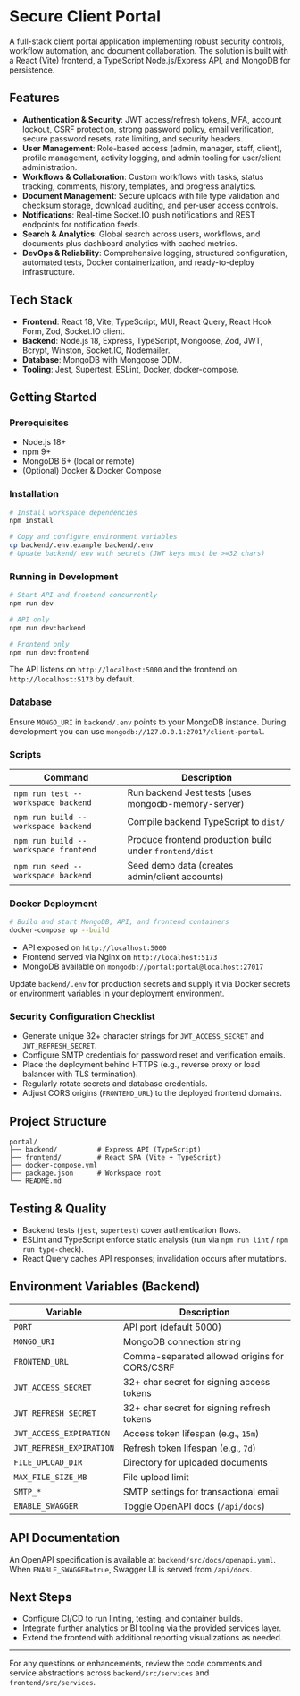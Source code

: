 ﻿# Secure Client Portal

A full-stack client portal application implementing robust security controls, workflow automation, and document collaboration. The solution is built with a React (Vite) frontend, a TypeScript Node.js/Express API, and MongoDB for persistence.

## Features
- **Authentication & Security**: JWT access/refresh tokens, MFA, account lockout, CSRF protection, strong password policy, email verification, secure password resets, rate limiting, and security headers.
- **User Management**: Role-based access (admin, manager, staff, client), profile management, activity logging, and admin tooling for user/client administration.
- **Workflows & Collaboration**: Custom workflows with tasks, status tracking, comments, history, templates, and progress analytics.
- **Document Management**: Secure uploads with file type validation and checksum storage, download auditing, and per-user access controls.
- **Notifications**: Real-time Socket.IO push notifications and REST endpoints for notification feeds.
- **Search & Analytics**: Global search across users, workflows, and documents plus dashboard analytics with cached metrics.
- **DevOps & Reliability**: Comprehensive logging, structured configuration, automated tests, Docker containerization, and ready-to-deploy infrastructure.

## Tech Stack
- **Frontend**: React 18, Vite, TypeScript, MUI, React Query, React Hook Form, Zod, Socket.IO client.
- **Backend**: Node.js 18, Express, TypeScript, Mongoose, Zod, JWT, Bcrypt, Winston, Socket.IO, Nodemailer.
- **Database**: MongoDB with Mongoose ODM.
- **Tooling**: Jest, Supertest, ESLint, Docker, docker-compose.

## Getting Started

### Prerequisites
- Node.js 18+
- npm 9+
- MongoDB 6+ (local or remote)
- (Optional) Docker & Docker Compose

### Installation
```bash
# Install workspace dependencies
npm install

# Copy and configure environment variables
cp backend/.env.example backend/.env
# Update backend/.env with secrets (JWT keys must be >=32 chars)
```

### Running in Development
```bash
# Start API and frontend concurrently
npm run dev

# API only
npm run dev:backend

# Frontend only
npm run dev:frontend
```

The API listens on `http://localhost:5000` and the frontend on `http://localhost:5173` by default.

### Database
Ensure `MONGO_URI` in `backend/.env` points to your MongoDB instance. During development you can use `mongodb://127.0.0.1:27017/client-portal`.

### Scripts
| Command | Description |
| --- | --- |
| `npm run test --workspace backend` | Run backend Jest tests (uses mongodb-memory-server) |
| `npm run build --workspace backend` | Compile backend TypeScript to `dist/` |
| `npm run build --workspace frontend` | Produce frontend production build under `frontend/dist` |
| `npm run seed --workspace backend` | Seed demo data (creates admin/client accounts) |

### Docker Deployment
```bash
# Build and start MongoDB, API, and frontend containers
docker-compose up --build
```
- API exposed on `http://localhost:5000`
- Frontend served via Nginx on `http://localhost:5173`
- MongoDB available on `mongodb://portal:portal@localhost:27017`

Update `backend/.env` for production secrets and supply it via Docker secrets or environment variables in your deployment environment.

### Security Configuration Checklist
- Generate unique 32+ character strings for `JWT_ACCESS_SECRET` and `JWT_REFRESH_SECRET`.
- Configure SMTP credentials for password reset and verification emails.
- Place the deployment behind HTTPS (e.g., reverse proxy or load balancer with TLS termination).
- Regularly rotate secrets and database credentials.
- Adjust CORS origins (`FRONTEND_URL`) to the deployed frontend domains.

## Project Structure
```
portal/
├── backend/          # Express API (TypeScript)
├── frontend/         # React SPA (Vite + TypeScript)
├── docker-compose.yml
├── package.json      # Workspace root
└── README.md
```

## Testing & Quality
- Backend tests (`jest`, `supertest`) cover authentication flows.
- ESLint and TypeScript enforce static analysis (run via `npm run lint` / `npm run type-check`).
- React Query caches API responses; invalidation occurs after mutations.

## Environment Variables (Backend)
| Variable | Description |
| --- | --- |
| `PORT` | API port (default 5000) |
| `MONGO_URI` | MongoDB connection string |
| `FRONTEND_URL` | Comma-separated allowed origins for CORS/CSRF |
| `JWT_ACCESS_SECRET` | 32+ char secret for signing access tokens |
| `JWT_REFRESH_SECRET` | 32+ char secret for signing refresh tokens |
| `JWT_ACCESS_EXPIRATION` | Access token lifespan (e.g., `15m`) |
| `JWT_REFRESH_EXPIRATION` | Refresh token lifespan (e.g., `7d`) |
| `FILE_UPLOAD_DIR` | Directory for uploaded documents |
| `MAX_FILE_SIZE_MB` | File upload limit |
| `SMTP_*` | SMTP settings for transactional email |
| `ENABLE_SWAGGER` | Toggle OpenAPI docs (`/api/docs`) |

## API Documentation
An OpenAPI specification is available at `backend/src/docs/openapi.yaml`. When `ENABLE_SWAGGER=true`, Swagger UI is served from `/api/docs`.

## Next Steps
- Configure CI/CD to run linting, testing, and container builds.
- Integrate further analytics or BI tooling via the provided services layer.
- Extend the frontend with additional reporting visualizations as needed.

---
For any questions or enhancements, review the code comments and service abstractions across `backend/src/services` and `frontend/src/services`.
